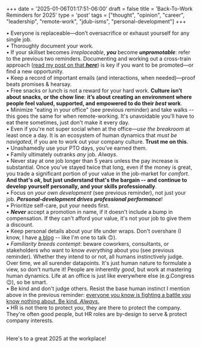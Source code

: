 +++
date = '2025-01-06T01:17:51-06:00'
draft = false
title = 'Back-To-Work Reminders for 2025'
type = 'post'
tags = ["thought", "opinion", "career", "leadership", "remote-work", "jdub-isms", "personal-development"]
+++



•	Everyone is replaceable—don’t oversacrifice or exhaust yourself for any single job.<br />
•	Thoroughly document your work.<br />
•	If your skillset becomes *irreplaceable*, ***you*** become ***unpromotable***: refer to the previous two reminders.  Documenting and working out a cross-train approach ([read my post on that ***here***](https://julianwest.me/Blog/empowering-independence-it/)) is key if you want to be promoted—or find a new opportunity.<br />
•	Keep a record of important emails (and interactions, when needed)—proof beats promises & hearsay.<br />
•	Free snacks or lunch is not a reward for your hard work. **Culture isn’t about snacks, or the chow line**: **it’s about creating an environment where people feel valued, supported, and empowered to do their *best* work**. <br />
•	Minimize "eating in your office" (see previous reminder) and take walks -- this goes the same for when remote-working. It's unavoidable you'll have to eat there sometimes, just don't make it every day. <br />
•	Even if you're not super social when at the office—*use the breakroom* at least once a day. It is an ecosystem of human dynamics that *must be navigated*, if you are to work out your company culture. **Trust me on this**.<br />
•	Unashamedly use your PTO days, you’ve earned them.<br />
•	Family ultimately outranks *any* job.  *Always*.<br />
•	Never stay at one job longer than 5 years unless the pay increase is substantial. Once you've stayed twice that long, even if the money is great, you trade a significant portion of your value in the job-market for *comfort*. **And that's *ok*, but just understand that's the bargain -- and continue to develop yourself personally, and your skills professionally**. <br />
•	Focus on *your own development* (see previous reminder), not just your job. ***Personal-development drives professional performance***!  <br />
•	Prioritize self-care, put your needs first.<br />
•	***Never*** accept a promotion in name, if it doesn't include a bump in compensation. If they can't afford your value, it's not your job to give them a discount. <br />
•	Keep personal details about your life under wraps. Don't overshare (I know, I have [a blog](https://julianwest.me/Blog) -- like I'm one to talk 🙃). <br />
•	*Familiarity breeds contempt*: beware coworkers, consultants, or stakeholders who want to know *everything* about you (see previous reminder).  Whether they intend to or not, all humans instinctively judge. Over time, we all surender datapoints. It's just human nature to formulate a view, so don't nurture it!  People are inherently *good*, but work at mastering human dynamics. Life at an office is just like everywhere else (e.g.Congress 😉), so be smart. <br />
•	Be kind and don't judge others.  Resist the base human instinct I mention above in the previous reminder: [everyone you know is fighting a battle you know nothing about. Be kind. *Always*.](https://julianwest.me/Blog/kindness/) <br />
•	HR is not there to protect *you*, they are there to protect the company.  They're often good people, but HR roles are by-design to serve & protect company interests.  <br /><br />

Here's to a great 2025 at the workplace!